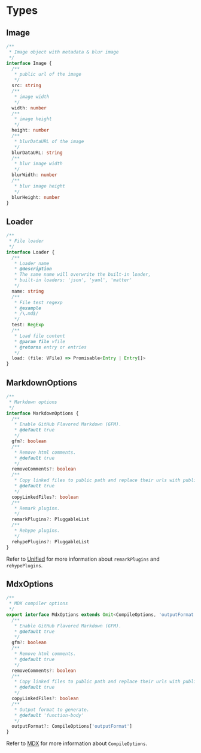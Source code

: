 # Types

## Image

```ts
/**
 * Image object with metadata & blur image
 */
interface Image {
  /**
   * public url of the image
   */
  src: string
  /**
   * image width
   */
  width: number
  /**
   * image height
   */
  height: number
  /**
   * blurDataURL of the image
   */
  blurDataURL: string
  /**
   * blur image width
   */
  blurWidth: number
  /**
   * blur image height
   */
  blurHeight: number
}
```

## Loader

```ts
/**
 * File loader
 */
interface Loader {
  /**
   * Loader name
   * @description
   * The same name will overwrite the built-in loader,
   * built-in loaders: 'json', 'yaml', 'matter'
   */
  name: string
  /**
   * File test regexp
   * @example
   * /\.md$/
   */
  test: RegExp
  /**
   * Load file content
   * @param file vfile
   * @returns entry or entries
   */
  load: (file: VFile) => Promisable<Entry | Entry[]>
}
```

## MarkdownOptions

```ts
/**
 * Markdown options
 */
interface MarkdownOptions {
  /**
   * Enable GitHub Flavored Markdown (GFM).
   * @default true
   */
  gfm?: boolean
  /**
   * Remove html comments.
   * @default true
   */
  removeComments?: boolean
  /**
   * Copy linked files to public path and replace their urls with public urls.
   * @default true
   */
  copyLinkedFiles?: boolean
  /**
   * Remark plugins.
   */
  remarkPlugins?: PluggableList
  /**
   * Rehype plugins.
   */
  rehypePlugins?: PluggableList
}
```

Refer to [Unified](https://unifiedjs.com/explore/package/unified/#pluggablelist) for more information about `remarkPlugins` and `rehypePlugins`.

## MdxOptions

```ts
/**
 * MDX compiler options
 */
export interface MdxOptions extends Omit<CompileOptions, 'outputFormat'> {
  /**
   * Enable GitHub Flavored Markdown (GFM).
   * @default true
   */
  gfm?: boolean
  /**
   * Remove html comments.
   * @default true
   */
  removeComments?: boolean
  /**
   * Copy linked files to public path and replace their urls with public urls.
   * @default true
   */
  copyLinkedFiles?: boolean
  /**
   * Output format to generate.
   * @default 'function-body'
   */
  outputFormat?: CompileOptions['outputFormat']
}
```

Refer to [MDX](https://mdxjs.com/packages/mdx/#compileoptions) for more information about `CompileOptions`.

